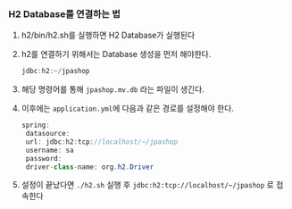 ### H2 Database를 연결하는 법 

1. h2/bin/h2.sh를 실행하면 H2 Database가 실행된다
2. h2를 연결하기 위해서는 Database 생성을 먼저 해야한다.
   
    ```java
   jdbc:h2:~/jpashop
   ```
3. 해당 명령어를 통해 `jpashop.mv.db` 라는 파일이 생긴다.
4. 이후에는 `application.yml`에 다음과 같은 경로를 설정해야 한다.
   ```java
   spring:
    datasource:
    url: jdbc:h2:tcp://localhost/~/jpashop
    username: sa
    password:
    driver-class-name: org.h2.Driver
   ```
5. 설정이 끝났다면 `./h2.sh` 실행 후 `jdbc:h2:tcp://localhost/~/jpashop` 로 접속한다 